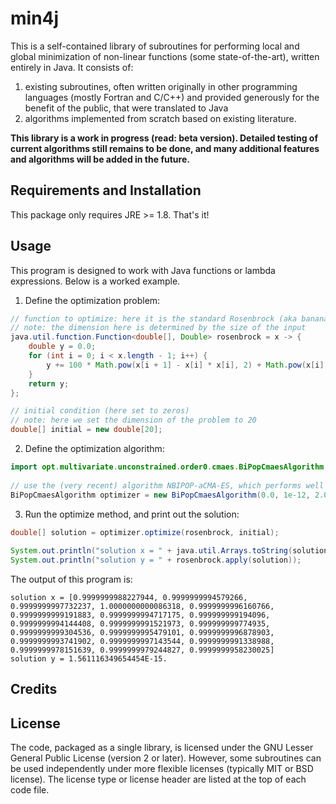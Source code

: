 # min4j
This is a self-contained library of subroutines for performing local and global minimization of non-linear functions (some state-of-the-art), written entirely in Java. It consists of:
1. existing subroutines, often written originally in other programming languages (mostly Fortran and C/C++) and provided generously for the benefit of the public, that were translated to Java
2. algorithms implemented from scratch based on existing literature.

**This library is a work in progress (read: beta version). Detailed testing of current algorithms still remains to be done, and many additional features and algorithms will be added in the future.**

## Requirements and Installation
This package only requires JRE >= 1.8. That's it!

## Usage
This program is designed to work with Java functions or lambda expressions. Below is a worked example.

1. Define the optimization problem:

```java
// function to optimize: here it is the standard Rosenbrock (aka banana) function
// note: the dimension here is determined by the size of the input
java.util.function.Function<double[], Double> rosenbrock = x -> {
	double y = 0.0;
	for (int i = 0; i < x.length - 1; i++) {
		y += 100 * Math.pow(x[i + 1] - x[i] * x[i], 2) + Math.pow(x[i] - 1, 2);
	}
	return y;
};

// initial condition (here set to zeros)
// note: here we set the dimension of the problem to 20
double[] initial = new double[20];
```

2. Define the optimization algorithm:
```java
import opt.multivariate.unconstrained.order0.cmaes.BiPopCmaesAlgorithm;
    
// use the (very recent) algorithm NBIPOP-aCMA-ES, which performs well on most functions
BiPopCmaesAlgorithm optimizer = new BiPopCmaesAlgorithm(0.0, 1e-12, 2.0, 100000, 1000, false);
```
  
3. Run the optimize method, and print out the solution:
  
```java
double[] solution = optimizer.optimize(rosenbrock, initial);
    
System.out.println("solution x = " + java.util.Arrays.toString(solution));
System.out.println("solution y = " + rosenbrock.apply(solution));
```
  
The output of this program is:
  
```
solution x = [0.9999999988227944, 0.9999999994579266, 0.9999999997732237, 1.0000000000086318, 0.9999999996160766,      0.9999999999191883, 0.9999999994717175, 0.999999999194096, 0.9999999994144408, 0.9999999991521973, 0.999999999774935, 0.9999999999304536, 0.9999999995479101, 0.9999999996878903, 0.9999999993741902, 0.9999999997143544, 0.9999999991338988, 0.9999999978151639, 0.9999999979244827, 0.9999999958230025]
solution y = 1.561116349654454E-15.
```
  
## Credits

## License
The code, packaged as a single library, is licensed under the GNU Lesser General Public License (version 2 or later). However, some subroutines can be used independently under more flexible licenses (typically MIT or BSD license). The license type or license header are listed at the top of each code file.

